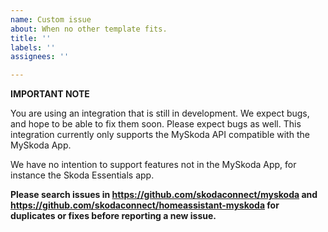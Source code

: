 ```yaml
---
name: Custom issue
about: When no other template fits.
title: ''
labels: ''
assignees: ''

---
```


**IMPORTANT NOTE**

You are using an integration that is still in development. We expect bugs, and hope to be able to fix them soon. Please expect bugs as well.
This integration currently only supports the MySkoda API compatible with the MySkoda App.

We have no intention to support features not in the MySkoda App, for instance the Skoda Essentials app.

**Please search issues in https://github.com/skodaconnect/myskoda and https://github.com/skodaconnect/homeassistant-myskoda for duplicates or fixes before reporting a new issue.**

